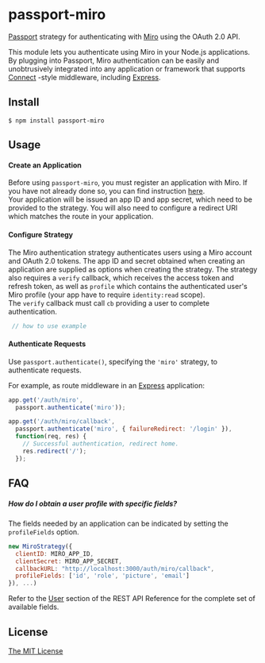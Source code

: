 # passport-miro

[Passport](http://passportjs.org/) strategy for authenticating with [Miro](https://www.miro.com/)
using the OAuth 2.0 API.

This module lets you authenticate using Miro in your Node.js applications.
By plugging into Passport, Miro authentication can be easily and
unobtrusively integrated into any application or framework that supports
[Connect](http://www.senchalabs.org/connect/) -style middleware, including
[Express](http://expressjs.com/).

## Install

    $ npm install passport-miro

## Usage

#### Create an Application

Before using `passport-miro`, you must register an application with
Miro.  If you have not already done so, you can find instruction [here](https://developers.miro.com/docs/getting-started).  
Your application will be issued an app ID and app secret, which need to be provided to the strategy.
You will also need to configure a redirect URI which matches the route in your
application.

#### Configure Strategy

The Miro authentication strategy authenticates users using a Miro
account and OAuth 2.0 tokens.  The app ID and secret obtained when creating an
application are supplied as options when creating the strategy.  The strategy
also requires a `verify` callback, which receives the access token and
refresh token, as well as `profile` which contains the authenticated user's
Miro profile (your app have to require `identity:read` scope).  
The `verify` callback must call `cb` providing a user to complete authentication.

```js
 // how to use example
```

#### Authenticate Requests

Use `passport.authenticate()`, specifying the `'miro'` strategy, to
authenticate requests.

For example, as route middleware in an [Express](http://expressjs.com/)
application:

```js
app.get('/auth/miro',
  passport.authenticate('miro'));

app.get('/auth/miro/callback',
  passport.authenticate('miro', { failureRedirect: '/login' }),
  function(req, res) {
    // Successful authentication, redirect home.
    res.redirect('/');
  });
```

## FAQ

##### How do I obtain a user profile with specific fields?

The fields needed by an application can be indicated by setting the `profileFields` option.

```js
new MiroStrategy({
  clientID: MIRO_APP_ID,
  clientSecret: MIRO_APP_SECRET,
  callbackURL: "http://localhost:3000/auth/miro/callback",
  profileFields: ['id', 'role', 'picture', 'email']
}), ...)
```

Refer to the [User](https://developers.miro.com/reference#get-current-user)
section of the REST API Reference for the complete set of available fields.

## License

[The MIT License](http://opensource.org/licenses/MIT)
